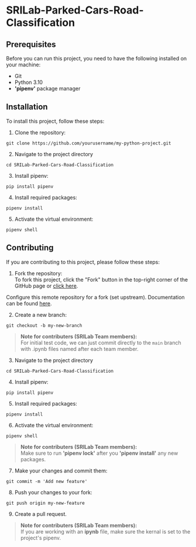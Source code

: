 # SRILab-Parked-Cars-Road-Classification
 
## Prerequisites
Before you can run this project, you need to have the following installed on your machine:
- Git
- Python 3.10
- **'pipenv'** package manager

## Installation

To install this project, follow these steps:

1. Clone the repository:
```
git clone https://github.com/yourusername/my-python-project.git
```

2. Navigate to the project directory

```
cd SRILab-Parked-Cars-Road-Classification
```

3. Install pipenv:

```
pip install pipenv
```

4. Install required packages:
```
pipenv install
```

5. Activate the virtual environment:
```
pipenv shell
```

## Contributing
If you are contributing to this project, please follow these steps:

1. Fork the repository: <br />
To fork this project, click the "Fork" button in the top-right corner of the GitHub page or [click here](https://github.com/cjunwon/SRILab-Parked-Cars-Road-Classification).

Configure this remote repository for a fork (set upstream). Documentation can be found [here](https://docs.github.com/en/pull-requests/collaborating-with-pull-requests/working-with-forks/configuring-a-remote-repository-for-a-fork).

2. Create a new branch:
```
git checkout -b my-new-branch
```
> **Note for contributers (SRILab Team members):** <br />
For initial test code, we can just commit directly to the ```main``` branch with .ipynb files named after each team member.

3. Navigate to the project directory

```
cd SRILab-Parked-Cars-Road-Classification
```

4. Install pipenv:

```
pip install pipenv
```

5. Install required packages:
```
pipenv install
```

6. Activate the virtual environment:
```
pipenv shell
```

> **Note for contributers (SRILab Team members):** <br />
Make sure to run **'pipenv lock'** after you **'pipenv install'** any new packages.

7. Make your changes and commit them:
```
git commit -m 'Add new feature'
```
8. Push your changes to your fork:
```
git push origin my-new-feature
```
9. Create a pull request.

> **Note for contributers (SRILab Team members):** <br />
If you are working with an **ipynb** file, make sure the kernal is set to the project's pipenv.
